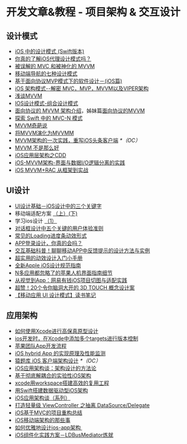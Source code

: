 # 开发文章&教程 - 项目架构 & 交互设计
## 设计模式
- [iOS 中的设计模式 (Swift版本)][1]
- [你真的了解iOS代理设计模式吗？][2]
- [被误解的 MVC 和被神化的 MVVM][3]
- [移动端导航的七种设计模式][4]
- [基于面向协议MVP模式下的软件设计－(iOS篇)][5]
- [iOS 架构模式--解密 MVC，MVP，MVVM以及VIPER架构][6]
- [浅谈MVVM][7]
- [IOS设计模式-组合设计模式][8]
- [面向协议的 MVVM 架构介绍][9]，姊妹篇[面向协议的MVVM][10]
- [探索 Swift 中的 MVC-N 模式][11]
- [MVVM奇葩说][12]
- [将MVVM演化为MVVMM][13]
- [MVVM架构的一次实践，重写iOS头条客户端][14] _\*（OC）_
- [MVVM 不是那么好][15]
- [iOS应用层架构之CDD][16]
- [iOS-MVVM架构-界面与数据I/O逻辑分离的实践][17]
- [iOS MVVM+RAC 从框架到实战][18]

## UI设计
- [UI设计基础－iOS设计中的三个关键字][19]
- 移动端适配方案 [（上）][20][(下)][21]
- 学习ios设计 [（1）][22]
- [对话框设计中五个关键的用户体验准则][23]
- [常见的Loading进度条动效形式][24]
- [APP登录设计，你真的会吗？][25]
- [交互基础科普！聊聊移动APP中反馈提示的设计方法与实例][26]
- [超实用的动效设计入门小手册][27]
- [全新Apple iOS设计规范指南][28]
- [N多应用都忽略了的苹果人机界面指南细节][29]
- [从视觉到App：网易有钱iOS项目切图与适配实践][30]
- [超赞！20个令你脑洞大开的 3D TOUCH 概念设计案][31]
- [【移动应用 UI 设计模式】读书笔记][32]

## 应用架构
- [如何使用Xcode进行高保真原型设计][33]
- [ios开发时，在Xcode中添加多个targets进行版本控制][34]
- [苹果团队App开发流程][35]
- [iOS hybrid App 的实现原理及性能监测][36]
- [猿题库 iOS 客户端架构设计][37] _\*（OC）_
- [iOS应用架构谈：架构设计的方法论][38]
- [基于彻底解耦合的实验性iOS架构][39]
- [xcode用workspace搭建高效的复用工程][40]
- [用Swift搭建数据驱动型iOS架构][41]
- [iOS应用架构谈（系列）][42]
- [打造轻量级 ViewController 之抽离 DataSource/Delegate][43]
- [iOS基于MVC的项目重构总结][44]
- [iOS移动端架构的那些事][45]
- [如何优雅地设计ios-app架构 ][46]
- [iOS组件化实践方案－LDBusMediator炼就][47]

[1]:	http://wiki.jikexueyuan.com/project/ios-design-patterns-in-swift/
[2]:	http://www.jianshu.com/p/2113ffe54b30 "你真的了解iOS代理设计模式吗？"
[3]:	http://blog.devtang.com/blog/2015/11/02/mvc-and-mvvm/ "被误解的 MVC 和被神化的 MVVM"
[4]:	http://www.ui.cn/detail/73429.html
[5]:	http://www.jianshu.com/p/f7ff18ac1c31 "基于面向协议MVP模式下的软件设计－(iOS篇)"
[6]:	http://www.cocoachina.com/ios/20160108/14916.html
[7]:	https://github.com/lovemo/MVVMFramework "MVVMFramework"
[8]:	http://www.cnblogs.com/goodboy-heyang/p/5226090.html "IOS设计模式-组合设计模式"
[9]:	https://realm.io/cn/news/doios-natasha-murashev-protocol-oriented-mvvm/
[10]:	http://liuduo.me/2015/12/13/pomvvm/ "面向协议的MVVM"
[11]:	https://realm.io/cn/news/slug-marcus-zarra-exploring-mvcn-swift/
[12]:	http://www.olinone.com/?p=510
[13]:	http://mp.weixin.qq.com/s?__biz=MzAwNjgwMTkyNA==&mid=2650826418&idx=1&sn=39fa94559d20765e7b43a9ae118e7658&scene=4#wechat_redirect
[14]:	https://github.com/shenAlexy/MVVM "MVVM"
[15]:	http://swift.gg/2016/05/26/mvvm-is-not-very-good/ "MVVM 不是那么好"
[16]:	http://mrpeak.cn/blog/cdd/ "iOS应用层架构之CDD"
[17]:	https://segmentfault.com/a/1190000005153111 "iOS-MVVM架构-界面与数据I/O逻辑分离的实践"
[18]:	http://www.jianshu.com/p/3beb21d5def2 "iOS MVVM+RAC 从框架到实战"
[19]:	http://www.cocoachina.com/design/20151214/14680.html
[20]:	https://github.com/riskers/blog/issues/17
[21]:	https://github.com/riskers/blog/issues/18 "移动端适配方案(下)"
[22]:	http://www.cnblogs.com/themachine/p/5180103.html "学习ios设计（1）"
[23]:	http://get.ftqq.com/8430.get
[24]:	http://www.jianshu.com/p/aa301c739e1f "常见的Loading进度条动效形式"
[25]:	http://www.jianshu.com/p/a8a169c5eba9 "APP登录设计，你真的会吗？"
[26]:	http://www.uisdc.com/app-feedback-method-use-case "交互基础科普！聊聊移动APP中反馈提示的设计方法与实例"
[27]:	http://www.cocoachina.com/design/20160429/16034.html
[28]:	http://www.tuyiyi.com/v/45421.html
[29]:	http://www.cocoachina.com/appstore/20160314/15661.html
[30]:	http://mp.weixin.qq.com/s?__biz=MzA3ODg4MDk0Ng==&mid=2651112179&idx=1&sn=4c7cb33b756b343b93de8b7ccb38b486&scene=1&srcid=0504ye2EHbcYuQ8CxNYgmgoR&from=singlemessage&isappinstalled=0#wechat_redirect
[31]:	http://www.uisdc.com/iphone-3d-touch-examples
[32]:	http://wdxtub.com/2016/05/14/mobile-app-ui-design-pattern-clip/ "【移动应用 UI 设计模式】读书笔记"
[33]:	http://isux.tencent.com/xcode-storyboard.html
[34]:	http://blog.csdn.net/ysysbaobei/article/details/10951991
[35]:	http://atleeon.com/write/2015/08/30/fake-it-till-you-make-it/
[36]:	http://www.cocoachina.com/ios/20151118/14270.html
[37]:	http://mp.weixin.qq.com/s?__biz=MjM5NTIyNTUyMQ==&mid=444322139&idx=1&sn=c7bef4d439f46ee539aa76d612023d43&scene=23&srcid=1230RYRzNotU9iTZKvt7ksFW#rd&ADUIN=502332019&ADSESSION=1451480917&ADTAG=CLIENT.QQ.5425_.0&ADPUBNO=26509
[38]:	http://mp.weixin.qq.com/s?__biz=MzA5Nzc4OTA1Mw==&mid=407735372&idx=1&sn=87c20f7db6990db00838498827692683#rd
[39]:	http://ios.jobbole.com/83888/
[40]:	http://iosxxx.com/blog/2016-01-23-xcodeda-jian-gao-xiao-de-fu-yong-gong-cheng.html "xcode用workspace搭建高效的复用工程"
[41]:	http://mrpeak.cn/blog/swift-dda/ "用Swift搭建数据驱动型iOS架构"
[42]:	http://casatwy.com/iosying-yong-jia-gou-tan-kai-pian.html "iOS应用架构谈  开篇"
[43]:	http://chengway.in/da-zao-qing-liang-ji-viewcontroller-zhi-chou-chi-datasource-delegate/
[44]:	http://coderzhang.xyz/2016/04/12/ios%E5%9F%BA%E4%BA%8Emvp%E7%9A%84%E9%A1%B9%E7%9B%AE%E9%87%8D%E6%9E%84%E6%80%BB%E7%BB%93/ "iOS基于MVC的项目重构总结"
[45]:	http://www.jianshu.com/p/15e5b83ab70e "iOS移动端架构的那些事"
[46]:	http://www.goofyy.com/blog/%E5%A6%82%E4%BD%95%E4%BC%98%E9%9B%85%E5%9C%B0%E8%AE%BE%E8%AE%A1ios-app%E6%9E%B6%E6%9E%84/
[47]:	http://www.jianshu.com/p/196f66d31543 "iOS组件化实践方案－LDBusMediator炼就"